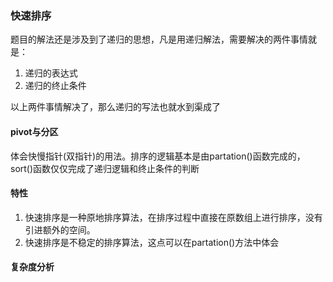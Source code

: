 ### 快速排序
题目的解法还是涉及到了递归的思想，凡是用递归解法，需要解决的两件事情就是：
1. 递归的表达式
2. 递归的终止条件  

以上两件事情解决了，那么递归的写法也就水到渠成了

#### pivot与分区
体会快慢指针(双指针)的用法。排序的逻辑基本是由partation()函数完成的，sort()函数仅仅完成了递归逻辑和终止条件的判断


#### 特性
1. 快速排序是一种原地排序算法，在排序过程中直接在原数组上进行排序，没有引进额外的空间。
2. 快速排序是不稳定的排序算法，这点可以在partation()方法中体会

#### 复杂度分析
